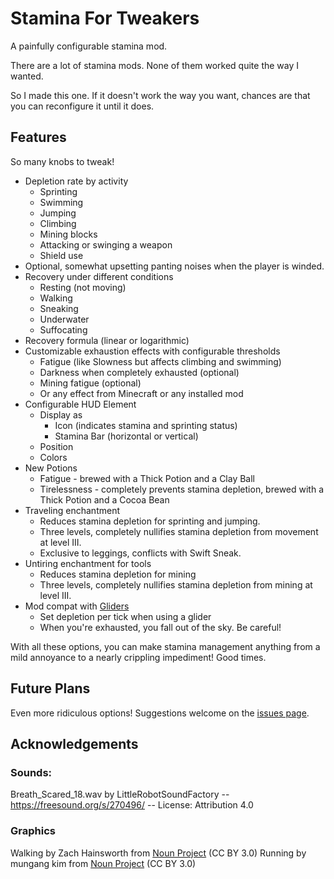 # Stamina For Tweakers

A painfully configurable stamina mod.

There are a lot of stamina mods. None of them worked quite the way I wanted.

So I made this one. If it doesn't work the way you want, chances are that you can reconfigure it until it does.

## Features
So many knobs to tweak!
* Depletion rate by activity
  * Sprinting
  * Swimming
  * Jumping
  * Climbing
  * Mining blocks
  * Attacking or swinging a weapon
  * Shield use
* Optional, somewhat upsetting panting noises when the player is winded.
* Recovery under different conditions
  * Resting (not moving)
  * Walking
  * Sneaking
  * Underwater
  * Suffocating
* Recovery formula (linear or logarithmic)
* Customizable exhaustion effects with configurable thresholds
  * Fatigue (like Slowness but affects climbing and swimming)
  * Darkness when completely exhausted (optional)
  * Mining fatigue (optional)
  * Or any effect from Minecraft or any installed mod
* Configurable HUD Element
  * Display as
    * Icon (indicates stamina and sprinting status)
    * Stamina Bar (horizontal or vertical)
  * Position
  * Colors
* New Potions
  * Fatigue - brewed with a Thick Potion and a Clay Ball
  * Tirelessness - completely prevents stamina depletion, brewed with a Thick Potion and a Cocoa Bean
* Traveling enchantment
  * Reduces stamina depletion for sprinting and jumping.
  * Three levels, completely nullifies stamina depletion from movement at level III.
  * Exclusive to leggings, conflicts with Swift Sneak.
* Untiring enchantment for tools
  * Reduces stamina depletion for mining
  * Three levels, completely nullifies stamina depletion from mining at level III.
* Mod compat with [Gliders](https://modrinth.com/mod/gliders)
  * Set depletion per tick when using a glider
  * When you're exhausted, you fall out of the sky. Be careful!

With all these options, you can make stamina management anything from a mild annoyance to a nearly crippling impediment! Good times.

## Future Plans

Even more ridiculous options! Suggestions welcome on the [issues page](https://github.com/murphy-slaw/staminafortweakers/issues).

## Acknowledgements

### Sounds:

Breath_Scared_18.wav by LittleRobotSoundFactory -- https://freesound.org/s/270496/ -- License: Attribution 4.0

### Graphics

Walking by Zach Hainsworth
from <a href="https://thenounproject.com/browse/icons/term/walking/" target="_blank" title="Walking Icons">Noun
Project</a> (CC BY 3.0)
Running by mungang kim
from <a href="https://thenounproject.com/browse/icons/term/running/" target="_blank" title="Running Icons">Noun
Project</a> (CC BY 3.0)